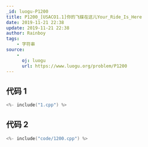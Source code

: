 ```yaml
---
_id: luogu-P1200
title: P1200_[USACO1.1]你的飞碟在这儿Your_Ride_Is_Here
date: 2019-11-21 22:38
update: 2019-11-21 22:38
author: Rainboy
tags:
    - 字符串
source: 
    - 
      oj: luogu
      url: https://www.luogu.org/problem/P1200
---
```


## 代码 1

```c
<%- include("1.cpp") %>
```

## 代码 2

```c
<%- include("code/1200.cpp") %>
```
